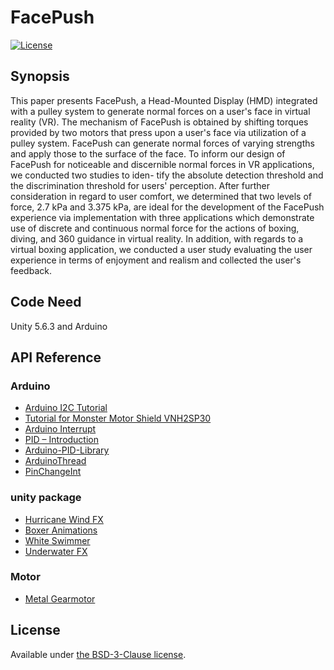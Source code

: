 # FacePush
[![License](https://poser.pugx.org/padraic/humbug_get_contents/license)](https://opensource.org/licenses/BSD-3-Clause)

## Synopsis
This paper presents FacePush, a Head-Mounted Display (HMD) integrated with a pulley system to generate normal forces on a user's face in virtual reality (VR). The mechanism of FacePush is obtained by shifting torques provided by two motors that press upon a user's face via utilization of a pulley system. FacePush can generate normal forces of varying strengths and apply those to the surface of the face. To inform our design of FacePush for noticeable and discernible normal forces in VR applications, we conducted two studies to iden- tify the absolute detection threshold and the discrimination threshold for users' perception. After further consideration in regard to user comfort, we determined that two levels of force, 2.7 kPa and 3.375 kPa, are ideal for the development of the FacePush experience via implementation with three applications which demonstrate use of discrete and continuous normal force for the actions of boxing, diving, and 360 guidance in virtual reality. In addition, with regards to a virtual boxing application, we conducted a user study evaluating the user experience in terms of enjoyment and realism and collected the user's feedback.

## Code Need

Unity 5.6.3 and Arduino

## API Reference

### Arduino
* [Arduino I2C Tutorial](https://arduino169.blogspot.tw/2015/07/arduino-i2c.html?m=1)
* [Tutorial for Monster Motor Shield VNH2SP30 ](http://www.instructables.com/id/Monster-Motor-Shield-VNH2SP30/)
* [Arduino Interrupt ](https://chtseng.wordpress.com/2015/12/25/arduino-%E4%B8%AD%E6%96%B7%E5%8A%9F%E8%83%BD/)
* [PID – Introduction](http://brettbeauregard.com/blog/2011/04/improving-the-beginners-pid-introduction/)
* [Arduino-PID-Library](https://github.com/br3ttb/Arduino-PID-Library)
* [ArduinoThread](https://github.com/ivanseidel/ArduinoThread)
* [PinChangeInt](https://github.com/GreyGnome/PinChangeInt)

### unity package
* [Hurricane Wind FX ](https://assetstore.unity.com/packages/vfx/particles/environment/hurricane-wind-fx-104948)
* [Boxer Animations ](https://assetstore.unity.com/packages/3d/animations/boxer-animations-96950)
* [White Swimmer ](https://assetstore.unity.com/packages/3d/white-swimmer-10686-tris-39121)
* [Underwater FX ](https://assetstore.unity.com/packages/vfx/particles/environment/underwater-fx-61157)

### Motor
* [Metal Gearmotor](https://www.robotshop.com/en/12v-170rpm-econ-metal-gearmotor.html#Specifications)

## License

Available under [the BSD-3-Clause license](https://opensource.org/licenses/BSD-3-Clause).

